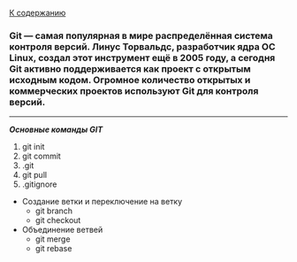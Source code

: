 [К содержанию](readme.md)

### Git — самая популярная в мире распределённая система контроля версий. Линус Торвальдс, разработчик ядра ОС Linux, создал этот инструмент ещё в 2005 году, а сегодня Git активно поддерживается как проект с открытым исходным кодом. Огромное количество открытых и коммерческих проектов используют Git для контроля версий.

----
***Основные команды GIT***

1) git init
2) git commit
3) .git
4) git pull
5) .gitignore

* Создание ветки и переключение на ветку
  * git branch
  * git checkout
* Объединение ветвей
  * git merge
  * git rebase
